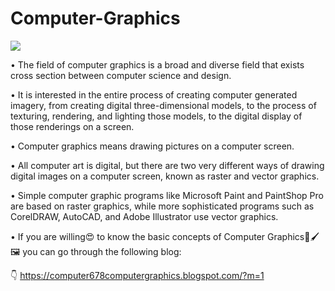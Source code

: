 # Computer-Graphics

<image SRC="https://Screenshot_20210325-131610~2.png">

• The field of computer graphics is a broad and diverse field that exists cross section between computer science and design.


• It is interested in the entire process of creating computer generated imagery, from creating digital three-dimensional models, to the process of texturing, rendering, and lighting those models, to the digital display of those renderings on a screen.


• Computer graphics means drawing pictures on a computer screen. 


• All computer art is digital, but there are two very different ways of drawing digital images on a computer screen, known as raster and vector graphics.


• Simple computer graphic programs like Microsoft Paint and PaintShop Pro are based on raster graphics, while more sophisticated programs such as CorelDRAW, AutoCAD, and Adobe Illustrator use vector graphics. 
   
 • If you are willing😍 to know the basic concepts of Computer Graphics🎨🖌️🖼️ you can go through the following blog:


  👇
  https://computer678computergraphics.blogspot.com/?m=1
 
 
